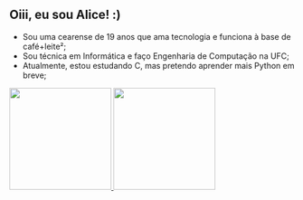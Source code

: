 ## Oiii, eu sou Alice! :)

- Sou uma cearense de 19 anos que ama tecnologia e funciona à base de café+leite²;
- Sou técnica em Informática e faço Engenharia de Computação na UFC;
- Atualmente, estou estudando C, mas pretendo aprender mais Python em breve;

<!-- stats --!>
<div style="display: inline_block">
  <a href="https://github.com/lic3as">
  <img height="180px" src="https://github-readme-stats.vercel.app/api?username=lic3as&show_icons=true&theme=tokyonight"/>
  <img height="180px" src="https://github-readme-stats.vercel.app/api/top-langs/?username=lic3as&layout=compact"/>
</div>
